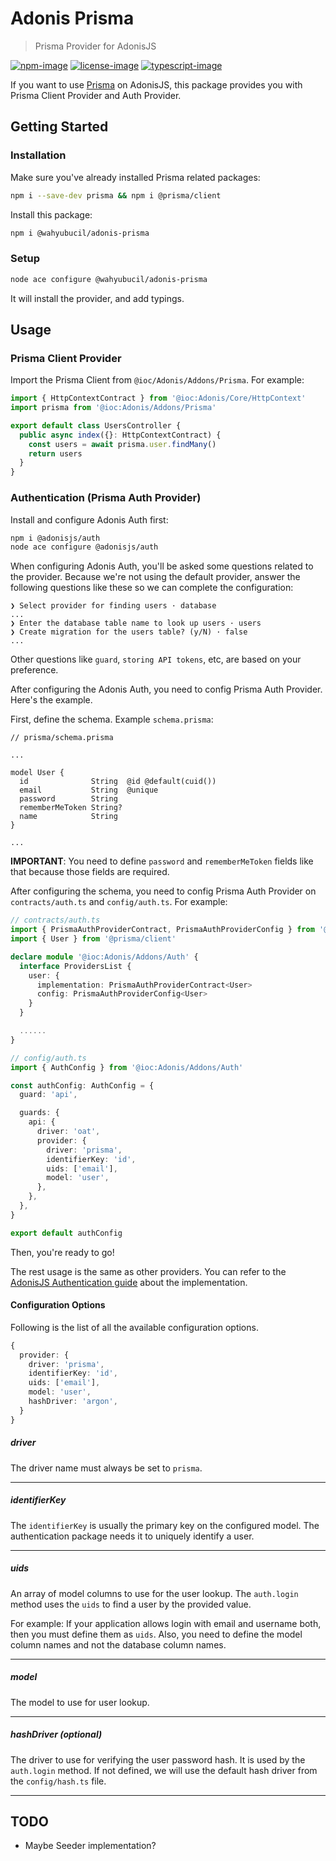 # Adonis Prisma

> Prisma Provider for AdonisJS

[![npm-image]][npm-url] [![license-image]][license-url] [![typescript-image]][typescript-url]

If you want to use [Prisma](https://prisma.io) on AdonisJS, this package provides you with Prisma Client Provider and Auth Provider.

## Getting Started

### Installation

Make sure you've already installed Prisma related packages:

```sh
npm i --save-dev prisma && npm i @prisma/client
```

Install this package:

```sh
npm i @wahyubucil/adonis-prisma
```

### Setup

```sh
node ace configure @wahyubucil/adonis-prisma
```

It will install the provider, and add typings.

## Usage

### Prisma Client Provider

Import the Prisma Client from `@ioc/Adonis/Addons/Prisma`. For example:

```ts
import { HttpContextContract } from '@ioc:Adonis/Core/HttpContext'
import prisma from '@ioc:Adonis/Addons/Prisma'

export default class UsersController {
  public async index({}: HttpContextContract) {
    const users = await prisma.user.findMany()
    return users
  }
}
```

### Authentication (Prisma Auth Provider)

Install and configure Adonis Auth first:

```sh
npm i @adonisjs/auth
node ace configure @adonisjs/auth
```

When configuring Adonis Auth, you'll be asked some questions related to the provider. Because we're not using the default provider, answer the following questions like these so we can complete the configuration:

```
❯ Select provider for finding users · database
...
❯ Enter the database table name to look up users · users
❯ Create migration for the users table? (y/N) · false
...
```

Other questions like `guard`, `storing API tokens`, etc, are based on your preference.

After configuring the Adonis Auth, you need to config Prisma Auth Provider. Here's the example.

First, define the schema. Example `schema.prisma`:

```prisma
// prisma/schema.prisma

...

model User {
  id              String  @id @default(cuid())
  email           String  @unique
  password        String
  rememberMeToken String?
  name            String
}

...
```

**IMPORTANT**: You need to define `password` and `rememberMeToken` fields like that because those fields are required.

After configuring the schema, you need to config Prisma Auth Provider on `contracts/auth.ts` and `config/auth.ts`. For example:

```ts
// contracts/auth.ts
import { PrismaAuthProviderContract, PrismaAuthProviderConfig } from '@ioc:/Adonis/Addons/Prisma'
import { User } from '@prisma/client'

declare module '@ioc:Adonis/Addons/Auth' {
  interface ProvidersList {
    user: {
      implementation: PrismaAuthProviderContract<User>
      config: PrismaAuthProviderConfig<User>
    }
  }

  ......
}
```

```ts
// config/auth.ts
import { AuthConfig } from '@ioc:Adonis/Addons/Auth'

const authConfig: AuthConfig = {
  guard: 'api',

  guards: {
    api: {
      driver: 'oat',
      provider: {
        driver: 'prisma',
        identifierKey: 'id',
        uids: ['email'],
        model: 'user',
      },
    },
  },
}

export default authConfig
```

Then, you're ready to go!

The rest usage is the same as other providers. You can refer to the [AdonisJS Authentication guide](https://docs.adonisjs.com/guides/auth/introduction) about the implementation.

#### Configuration Options

Following is the list of all the available configuration options.

```ts
{
  provider: {
    driver: 'prisma',
    identifierKey: 'id',
    uids: ['email'],
    model: 'user',
    hashDriver: 'argon',
  }
}
```

##### driver

The driver name must always be set to `prisma`.

---

##### identifierKey

The `identifierKey` is usually the primary key on the configured model. The authentication package needs it to uniquely identify a user.

---

##### uids

An array of model columns to use for the user lookup. The `auth.login` method uses the `uids` to find a user by the provided value.

For example: If your application allows login with email and username both, then you must define them as `uids`. Also, you need to define the model column names and not the database column names.

---

##### model

The model to use for user lookup.

---

##### hashDriver (optional)

The driver to use for verifying the user password hash. It is used by the `auth.login` method. If not defined, we will use the default hash driver from the `config/hash.ts` file.

---

## TODO

- Maybe Seeder implementation?

[npm-image]: https://img.shields.io/npm/v/@wahyubucil/adonis-prisma.svg?style=for-the-badge&logo=npm
[npm-url]: https://npmjs.org/package/Anonymous 'npm'
[license-image]: https://img.shields.io/npm/l/@wahyubucil/adonis-prisma?color=blueviolet&style=for-the-badge
[license-url]: LICENSE.md 'license'
[typescript-image]: https://img.shields.io/badge/Typescript-294E80.svg?style=for-the-badge&logo=typescript
[typescript-url]: "typescript"
